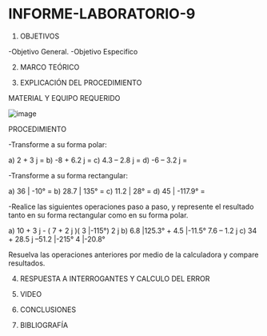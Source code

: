 # INFORME-LABORATORIO-9

1. OBJETIVOS

  -Objetivo General.
  -Objetivo Especifico 
  
2. MARCO TEÓRICO 

3. EXPLICACIÓN DEL PROCEDIMIENTO

MATERIAL Y EQUIPO REQUERIDO

![image](https://user-images.githubusercontent.com/93899720/154992439-c282cfaa-9233-4f12-ad52-fbace5569c26.png)

PROCEDIMIENTO

-Transforme a su forma polar:

a) 2 + 3 j =
b) -8 + 6.2 j =
c) 4.3 – 2.8 j =
d) -6 – 3.2 j =

-Transforme a su forma rectangular:

a) 36 | -10° =
b) 28.7 | 135° =
c) 11.2 | 28° =
d) 45 | -117.9° =

-Realice las siguientes operaciones paso a paso, y represente el resultado tanto en su
forma rectangular como en su forma polar.

a) 10 + 3 j - ( 7 + 2 j )( 3 |-115°)
2 j
b) 6.8 |125.3° + 4.5 |-11.5°
7.6 – 1.2 j
c) 34 + 28.5 j –51.2 |-215°
4 |-20.8°

Resuelva las operaciones anteriores por medio de la calculadora y compare
resultados.

4. RESPUESTA A INTERROGANTES Y CALCULO DEL ERROR


5. VIDEO


6. CONCLUSIONES

7. BIBLIOGRAFÍA


